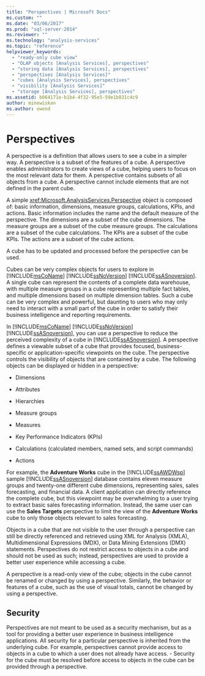 ```yaml
---
title: "Perspectives | Microsoft Docs"
ms.custom: ""
ms.date: "03/06/2017"
ms.prod: "sql-server-2014"
ms.reviewer: ""
ms.technology: "analysis-services"
ms.topic: "reference"
helpviewer_keywords: 
  - "ready-only cube view"
  - "OLAP objects [Analysis Services], perspectives"
  - "storing data [Analysis Services], perspectives"
  - "perspectives [Analysis Services]"
  - "cubes [Analysis Services], perspectives"
  - "visibility [Analysis Services]"
  - "storage [Analysis Services], perspectives"
ms.assetid: b064171e-b1b4-4f32-95e5-59e1b831c4c9
author: minewiskan
ms.author: owend
---
```

# Perspectives
  A perspective is a definition that allows users to see a cube in a simpler way. A perspective is a subset of the features of a cube. A perspective enables administrators to create views of a cube, helping users to focus on the most relevant data for them. A perspective contains subsets of all objects from a cube. A perspective cannot include elements that are not defined in the parent cube.  
  
 A simple <xref:Microsoft.AnalysisServices.Perspective> object is composed of: basic information, dimensions, measure groups, calculations, KPIs, and actions. Basic information includes the name and the default measure of the perspective. The dimensions are a subset of the cube dimensions. The measure groups are a subset of the cube measure groups. The calculations are a subset of the cube calculations. The KPIs are a subset of the cube KPIs. The actions are a subset of the cube actions.  
  
 A cube has to be updated and processed before the perspective can be used.  
  
 Cubes can be very complex objects for users to explore in [!INCLUDE[msCoName](../../includes/msconame-md.md)] [!INCLUDE[ssNoVersion](../../includes/ssnoversion-md.md)] [!INCLUDE[ssASnoversion](../../includes/ssasnoversion-md.md)]. A single cube can represent the contents of a complete data warehouse, with multiple measure groups in a cube representing multiple fact tables, and multiple dimensions based on multiple dimension tables. Such a cube can be very complex and powerful, but daunting to users who may only need to interact with a small part of the cube in order to satisfy their business intelligence and reporting requirements.  
  
 In [!INCLUDE[msCoName](../../includes/msconame-md.md)] [!INCLUDE[ssNoVersion](../../includes/ssnoversion-md.md)] [!INCLUDE[ssASnoversion](../../includes/ssasnoversion-md.md)], you can use a perspective to reduce the perceived complexity of a cube in [!INCLUDE[ssASnoversion](../../includes/ssasnoversion-md.md)]. A perspective defines a viewable subset of a cube that provides focused, business-specific or application-specific viewpoints on the cube. The perspective controls the visibility of objects that are contained by a cube. The following objects can be displayed or hidden in a perspective:  
  
-   Dimensions  
  
-   Attributes  
  
-   Hierarchies  
  
-   Measure groups  
  
-   Measures  
  
-   Key Performance Indicators (KPIs)  
  
-   Calculations (calculated members, named sets, and script commands)  
  
-   Actions  
  
 For example, the **Adventure Works** cube in the [!INCLUDE[ssAWDWsp](../../includes/ssawdwsp-md.md)] sample [!INCLUDE[ssASnoversion](../../includes/ssasnoversion-md.md)] database contains eleven measure groups and twenty-one different cube dimensions, representing sales, sales forecasting, and financial data. A client application can directly reference the complete cube, but this viewpoint may be overwhelming to a user trying to extract basic sales forecasting information. Instead, the same user can use the **Sales Targets** perspective to limit the view of the **Adventure Works** cube to only those objects relevant to sales forecasting.  
  
 Objects in a cube that are not visible to the user through a perspective can still be directly referenced and retrieved using XML for Analysis (XMLA), Multidimensional Expressions (MDX), or Data Mining Extensions (DMX) statements. Perspectives do not restrict access to objects in a cube and should not be used as such; instead, perspectives are used to provide a better user experience while accessing a cube.  
  
 A perspective is a read-only view of the cube; objects in the cube cannot be renamed or changed by using a perspective. Similarly, the behavior or features of a cube, such as the use of visual totals, cannot be changed by using a perspective.  
  
## Security  
 Perspectives are not meant to be used as a security mechanism, but as a tool for providing a better user experience in business intelligence applications. All security for a particular perspective is inherited from the underlying cube. For example, perspectives cannot provide access to objects in a cube to which a user does not already have access. - Security for the cube must be resolved before access to objects in the cube can be provided through a perspective.  
  
  
